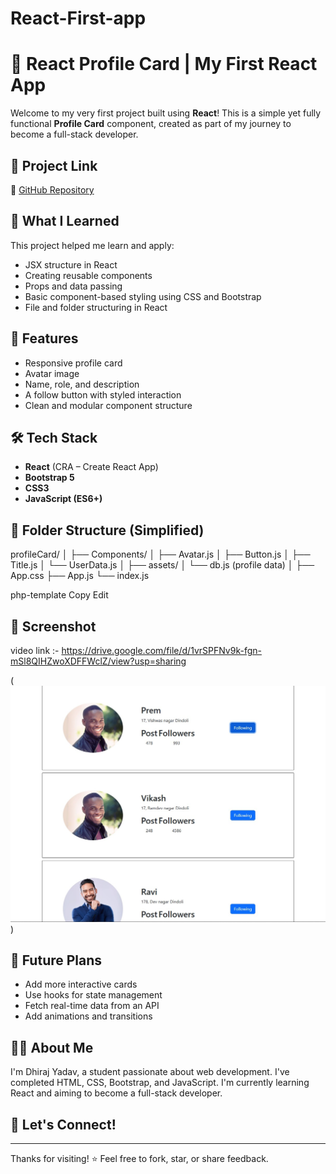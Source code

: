 # React-First-app
# 🌟 React Profile Card | My First React App

Welcome to my very first project built using **React**! This is a simple yet fully functional **Profile Card** component, created as part of my journey to become a full-stack developer.

## 🚀 Project Link

🔗 [GitHub Repository](https://github.com/Dhiraj-1418/React-First-app/tree/main/profileCard)

## 📌 What I Learned

This project helped me learn and apply:

- JSX structure in React
- Creating reusable components
- Props and data passing
- Basic component-based styling using CSS and Bootstrap
- File and folder structuring in React

## 🧩 Features

- Responsive profile card
- Avatar image
- Name, role, and description
- A follow button with styled interaction
- Clean and modular component structure

## 🛠️ Tech Stack

- **React** (CRA – Create React App)
- **Bootstrap 5**
- **CSS3**
- **JavaScript (ES6+)**

## 📂 Folder Structure (Simplified)

profileCard/
│
├── Components/
│ ├── Avatar.js
│ ├── Button.js
│ ├── Title.js
│ └── UserData.js
│
├── assets/
│ └── db.js (profile data)
│
├── App.css
├── App.js
└── index.js

php-template
Copy
Edit

## 📸 Screenshot

video link :- https://drive.google.com/file/d/1vrSPFNv9k-fgn-mSl8QIHZwoXDFFWclZ/view?usp=sharing

(<img src="pic.jpg">) <!-- Replace with your actual image path or link -->

## 🎯 Future Plans

- Add more interactive cards
- Use hooks for state management
- Fetch real-time data from an API
- Add animations and transitions

## 🙋‍♂️ About Me

I'm Dhiraj Yadav, a student passionate about web development. I've completed HTML, CSS, Bootstrap, and JavaScript. I'm currently learning React and aiming to become a full-stack developer.

## 🤝 Let's Connect!

---

Thanks for visiting! ⭐ Feel free to fork, star, or share feedback.
